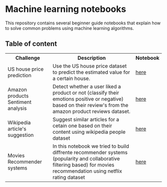 # Machine learning notebooks

This repository contains several beginner guide notebooks that explain how to solve common problems using machine learning algorithms.

## Table of content

<table class="tg">
  <tr>
    <th class="tg-yw4l"><b>Challenge</b></th>
    <th class="tg-yw4l"><b>Description</b></th>
    <th class="tg-yw4l"><b>Notebook</b></th>
  </tr>
  
  <tr>
    <td class="tg-yw4l">US house price prediction</td>
    <td class="tg-yw4l">Use the US house price dataset to predict the estimated value for a certain house.</td>
    <td class="tg-yw4l"><a href="https://github.com/Neoxs/machine_learning_university_of_washington/blob/main/regression/house_prediction.ipynb">
    here
</a></td>
  </tr>
  
  <tr>
    <td class="tg-yw4l">Amazon products Sentiment analysis</td>
    <td class="tg-yw4l">Detect whether a user liked a product or not (classify their emotions positive or negative) based on their review's from the amazon product reviews dataset.</td>
    <td class="tg-yw4l"><a href="https://github.com/Neoxs/machine_learning_university_of_washington/blob/main/classification/analyse_sentiment.ipynb">
  here
</a></td>
  </tr>
  
  <tr>
    <td class="tg-yw4l">Wikipedia article's suggestion</td>
    <td class="tg-yw4l">Suggest similar articles for a cetain one based on their content using wikipedia people dataset</td>
    <td class="tg-yw4l"><a href="https://github.com/Neoxs/machine_learning_university_of_washington/blob/main/clustering/wikipedia_articles_suggestion.ipynb">
  here
</a></td>
  </tr>
  
  <tr>
    <td class="tg-yw4l">Movies Recommender systems</td>
    <td class="tg-yw4l">In this notebook we tried to build diffrente recommender systems (popularity and collaborative filtering based) for movies recommendation using netflix rating dataset</td>
    <td class="tg-yw4l"><a href="https://github.com/Neoxs/machine_learning_university_of_washington/blob/main/recommender_systems/movie_recommendation.ipynb">
  here
</a></td>
  </tr>
 
  </table>
